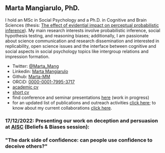 ## Marta Mangiarulo, PhD.

I hold an MSc in Social Psychology and a Ph.D. in Cognitive and Brain Sciences (thesis: [The effect of evidential impact on perceptual probabilistic inference](http://eprints-phd.biblio.unitn.it/3564/)).
My main research interests involve probabilistic inference, social hypothesis testing, and reasoning biases; additionally, I am passionate about science communication and research dissemination and interested in replicability, open science issues and the interface between cognitive and social aspects in social psychology topics like intergroup relations and impression formation.

- Twitter: [@Marta_Mang](https://twitter.com/Marta_Mang)
- Linkedin: [Marta Mangiarulo](https://www.linkedin.com/in/martamangiarulo/)
- Github: [Marta-MM](https://github.com/Marta-MM)
- ORCiD: [0000-0001-7995-3717](https://orcid.org/0000-0001-7995-3717)
- [academic cv](https://docs.google.com/document/d/1ab_Rn5YIovstYFXoXLkGN7g2kjW4QRhC/edit?usp=sharing&ouid=102221533714302295080&rtpof=true&sd=true)
- [short cv](https://drive.google.com/file/d/1_OpNBRGImIQIh4erKIKKCsEnQv3hkZ37/view?usp=sharing)
- find conference and seminar presentations [here](https://drive.google.com/drive/folders/1v1Dgm0gyAvfwGOgoejvUD270C1PXZYej?usp=sharing) (work in progress)
- for an updated list of publications and outreach activities [click here](about/publications_outreach.md); to know about my current collaborations [click here](about/collaborations.md).


### 17/12/2022: Presenting our work on deception and persuasion at [AISC](https://event.unitn.it/aisc2022/) (Beliefs & Biases session):
### "The dark side of confidence: can people use confidence to deceive others?" 
